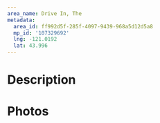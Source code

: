 ```yaml
---
area_name: Drive In, The
metadata:
  area_id: ff992d5f-285f-4097-9439-968a5d12d5a8
  mp_id: '107329692'
  lng: -121.0192
  lat: 43.996
---
```

# Description

# Photos

